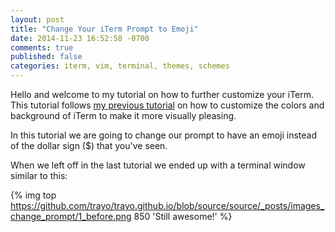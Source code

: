 ```yaml
---
layout: post
title: "Change Your iTerm Prompt to Emoji"
date: 2014-11-23 16:52:58 -0700
comments: true
published: false
categories: iterm, vim, terminal, themes, schemes
---
```


Hello and welcome to my tutorial on how to further
customize your iTerm. This tutorial follows
[my previous tutorial](http://yoderbacon.com/blog/2014/10/22/how-to-customize-iterm/)
on how to customize the colors and background of iTerm to
make it more visually pleasing.  

In this tutorial we are going to change our prompt to
have an emoji instead of the dollar sign ($) that you've seen.

When we left off in the last tutorial we ended up with
a terminal window similar to this:


{% img top https://github.com/trayo/trayo.github.io/blob/source/source/_posts/images_change_prompt/1_before.png 850 'Still awesome!' %}

